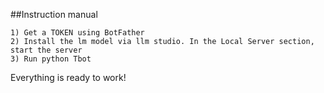 
##Instruction manual

```
1) Get a TOKEN using BotFather
2) Install the lm model via llm studio. In the Local Server section, start the server
3) Run python Tbot
```
Everything is ready to work!
